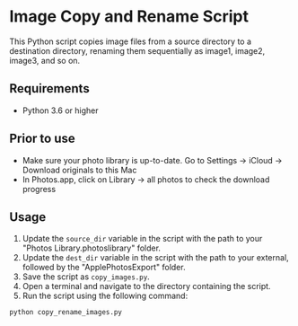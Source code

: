 # Image Copy and Rename Script

This Python script copies image files from a source directory to a destination directory, renaming them sequentially as image1, image2, image3, and so on.

## Requirements

- Python 3.6 or higher

## Prior to use 

- Make sure your photo library is up-to-date. Go to Settings → iCloud → Download originals to this Mac
- In Photos.app, click on Library → all photos to check the download progress

## Usage

1. Update the `source_dir` variable in the script with the path to your "Photos Library.photoslibrary" folder.
2. Update the `dest_dir` variable in the script with the path to your external, followed by the "ApplePhotosExport" folder.
3. Save the script as `copy_images.py`.
4. Open a terminal and navigate to the directory containing the script.
5. Run the script using the following command:

```bash
python copy_rename_images.py
```
